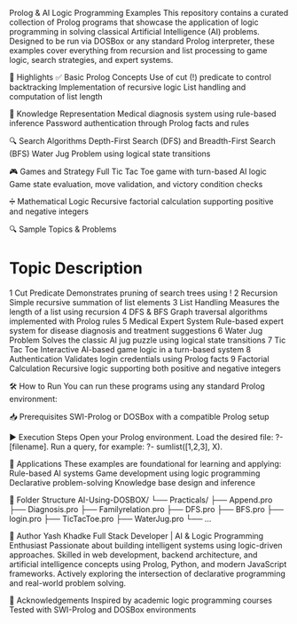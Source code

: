 Prolog & AI Logic Programming Examples
This repository contains a curated collection of Prolog programs that showcase the application of logic programming in solving classical Artificial Intelligence (AI) problems. Designed to be run via DOSBox or any standard Prolog interpreter, these examples cover everything from recursion and list processing to game logic, search strategies, and expert systems.

📌 Highlights
✅ Basic Prolog Concepts
Use of cut (!) predicate to control backtracking
Implementation of recursive logic
List handling and computation of list length


🧠 Knowledge Representation
Medical diagnosis system using rule-based inference
Password authentication through Prolog facts and rules


🔍 Search Algorithms
Depth-First Search (DFS) and Breadth-First Search (BFS)
Water Jug Problem using logical state transitions


🎮 Games and Strategy
Full Tic Tac Toe game with turn-based AI logic
Game state evaluation, move validation, and victory condition checks


➗ Mathematical Logic
Recursive factorial calculation supporting positive and negative integers


🔍 Sample Topics & Problems
#	Topic	Description
1	Cut Predicate	Demonstrates pruning of search trees using !
2	Recursion	Simple recursive summation of list elements
3	List Handling	Measures the length of a list using recursion
4	DFS & BFS	Graph traversal algorithms implemented with Prolog rules
5	Medical Expert System	Rule-based expert system for disease diagnosis and treatment suggestions
6	Water Jug Problem	Solves the classic AI jug puzzle using logical state transitions
7	Tic Tac Toe	Interactive AI-based game logic in a turn-based system
8	Authentication	Validates login credentials using Prolog facts
9	Factorial Calculation	Recursive logic supporting both positive and negative integers


🛠️ How to Run
You can run these programs using any standard Prolog environment:


📥 Prerequisites
SWI-Prolog or
DOSBox with a compatible Prolog setup


▶️ Execution Steps
Open your Prolog environment.
Load the desired file:
?- [filename].
Run a query, for example:
?- sumlist([1,2,3], X).


🤖 Applications
These examples are foundational for learning and applying:
Rule-based AI systems
Game development using logic programming
Declarative problem-solving
Knowledge base design and inference


📁 Folder Structure
AI-Using-DOSBOX/
└── Practicals/
    ├── Append.pro
    ├── Diagnosis.pro
    ├── Familyrelation.pro
    ├── DFS.pro
    ├── BFS.pro
    ├── login.pro
    ├── TicTacToe.pro
    ├── WaterJug.pro
    └── ...

👤 Author
Yash Khadke
Full Stack Developer | AI & Logic Programming Enthusiast
Passionate about building intelligent systems using logic-driven approaches. Skilled in web development, backend architecture, and artificial intelligence concepts using Prolog, Python, and modern JavaScript frameworks. Actively exploring the intersection of declarative programming and real-world problem solving.

🙏 Acknowledgements
Inspired by academic logic programming courses
Tested with SWI-Prolog and DOSBox environments
